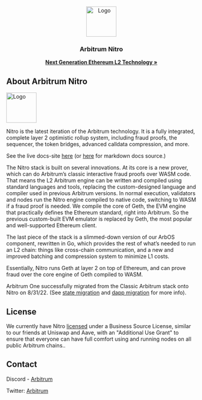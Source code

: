 <br />
<p align="center">
  <a href="https://arbitrum.io/">
    <img src="https://arbitrum.io/wp-content/uploads/2021/08/Arbitrum_Symbol-Full-color-White-background-768x840.png" alt="Logo" width="80" height="80">
  </a>

  <h3 align="center">Arbitrum Nitro</h3>

  <p align="center">
    <a href="https://developer.arbitrum.io/"><strong>Next Generation Ethereum L2 Technology »</strong></a>
    <br />
  </p>
</p>

## About Arbitrum Nitro

<img src="https://arbitrum.io/wp-content/uploads/2021/08/Arbitrum_Symbol-Full-color-White-background-768x840.png" alt="Logo" width="80" height="80">

Nitro is the latest iteration of the Arbitrum technology. It is a fully integrated, complete
layer 2 optimistic rollup system, including fraud proofs, the sequencer, the token bridges, 
advanced calldata compression, and more.

See the live docs-site [here](https://developer.arbitrum.io/) (or [here](./docs) for markdown docs source.)

The Nitro stack is built on several innovations. At its core is a new prover, which can do Arbitrum’s classic 
interactive fraud proofs over WASM code. That means the L2 Arbitrum engine can be written and compiled using 
standard languages and tools, replacing the custom-designed language and compiler used in previous Arbitrum
versions. In normal execution, 
validators and nodes run the Nitro engine compiled to native code, switching to WASM if a fraud proof is needed. 
We compile the core of Geth, the EVM engine that practically defines the Ethereum standard, right into Arbitrum. 
So the previous custom-built EVM emulator is replaced by Geth, the most popular and well-supported Ethereum client.

The last piece of the stack is a slimmed-down version of our ArbOS component, rewritten in Go, which provides the 
rest of what’s needed to run an L2 chain: things like cross-chain communication, and a new and improved batching 
and compression system to minimize L1 costs.

Essentially, Nitro runs Geth at layer 2 on top of Ethereum, and can prove fraud over the core engine of Geth 
compiled to WASM.

Arbitrum One successfully migrated from the Classic Arbitrum stack onto Nitro on 8/31/22. (See [state migration](https://developer.arbitrum.io/migration/state-migration) and [dapp migration](https://developer.arbitrum.io/migration/dapp_migration) for more info).

## License

We currently have Nitro [licensed](./LICENSE) under a Business Source License, similar to our friends at Uniswap and Aave, with an "Additional Use Grant" to ensure that everyone can have full comfort using and running nodes on all public Arbitrum chains..

## Contact

Discord - [Arbitrum](https://discord.com/invite/5KE54JwyTs)

Twitter: [Arbitrum](https://twitter.com/arbitrum)


